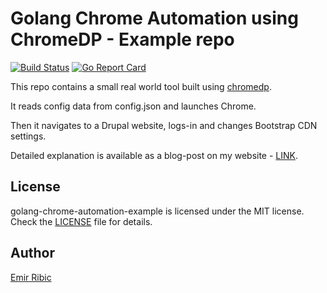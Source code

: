 # Golang Chrome Automation using ChromeDP - Example repo

[![Build Status](https://travis-ci.org/ribice/golang-chrome-automation.svg?branch=master)](https://travis-ci.org/ribice/golang-chrome-automation)
[![Go Report Card](https://goreportcard.com/badge/github.com/ribice/golang-chrome-automation)](https://goreportcard.com/report/github.com/ribice/golang-chrome-automation)

This repo contains a small real world tool built using [chromedp](https://github.com/chromedp/chromedp).

It reads config data from config.json and launches Chrome.

Then it navigates to a Drupal website, logs-in and changes Bootstrap CDN settings.

Detailed explanation is available as a blog-post on my website - [LINK](https://ribice.ba/golang-chrome-automation/).

## License

golang-chrome-automation-example is licensed under the MIT license. Check the [LICENSE](LICENSE.md) file for details.

## Author

[Emir Ribic](https://ribice.ba)